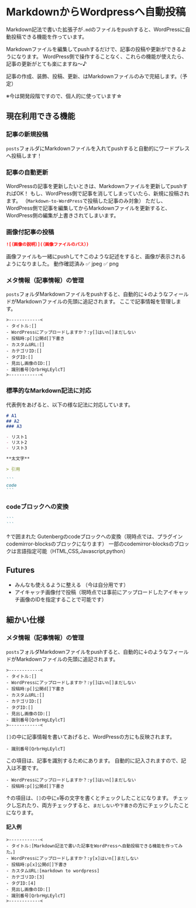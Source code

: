 <link href="https://use.fontawesome.com/releases/v5.15.1/css/all.css" rel="stylesheet">

# <i class="fas fa-cat"></i>MarkdownからWordpressへ自動投稿
Markdown記法で書いた拡張子が`.md`のファイルをpushすると、WordPressに自動投稿できる機能を作っています。  

Markdownファイルを編集してpushするだけで、記事の投稿や更新ができるようになります。
WordPress側で操作することなく、これらの機能が使えたら、記事の更新がとても楽にますね～♪

記事の作成、装飾、投稿、更新、はMarkdownファイルのみで完結します。（予定）

※今は開発段階ですので、個人的に使っています☆

## 現在利用できる機能
### 記事の新規投稿
`posts`フォルダにMarkdownファイルを入れてpushすると自動的にワードプレスへ投稿します！

### 記事の自動更新
WordPressの記事を更新したいときは、Markdownファイルを更新してpushすればOK！
もし、WordPress側で記事を消してしまっていたら、新規に投稿されます。
（`Markdown-to-WordPress`で投稿した記事のみ対象）
ただし、WordPress側で記事を編集してからMarkdownファイルを更新すると、WordPress側の編集が上書きされてしまいます。


### 画像付記事の投稿
```markdown
![（画像の説明）](（画像ファイルのパス）)
```
画像ファイルも一緒にpushして↑このような記述をすると、画像が表示されるようになりました。
動作確認済み  ✅ jpeg ✅ png


### メタ情報（記事情報）の管理
`posts`フォルダMarkdownファイルをpushすると、自動的に↓のようなフィールドがMarkdownファイルの先頭に追記されます。
ここで記事情報を管理します。
```
>------------<
- タイトル:[]
- WordPressにアップロードしますか？:y[]はいn[]まだしない
- 投稿時:p[]公開d[]下書き
- カスタムURL:[]
- カテゴリID:[]
- タグID:[]
- 見出し画像のID:[]
- 識別番号[QrbrHgLEylcT]
>------------<
```

### 標準的なMarkdown記法に対応
代表例をあげると、以下の様な記法に対応しています。
~~~markdown
# A1
## A2
### A3

- リスト1
- リスト2
- リスト3

**太文字**

> 引用

```
code
```
~~~

### codeブロックへの変換
~~~markdown
```
```
~~~
↑で囲まれた
Gutenbergのcodeブロックへの変換（現時点では、プラグインcodemirror-blocksのブロックになります）
一部のcodemirror-blocksのブロックは言語指定可能（HTML,CSS,Javascript,python）



## Futures
- みんなも使えるように整える  （今は自分用です）
- アイキャッチ画像付で投稿（現時点では事前にアップロードしたアイキャッチ画像のIDを指定することで可能です）

## 細かい仕様
### メタ情報（記事情報）の管理
`posts`フォルダMarkdownファイルをpushすると、自動的に↓のようなフィールドがMarkdownファイルの先頭に追記されます。
```
>------------<
- タイトル:[]
- WordPressにアップロードしますか？:y[]はいn[]まだしない
- 投稿時:p[]公開d[]下書き
- カスタムURL:[]
- カテゴリID:[]
- タグID:[]
- 見出し画像のID:[]
- 識別番号[QrbrHgLEylcT]
>------------<
```
`[]`の中に記事情報を書いてあげると、WordPressの方にも反映されます。

```
- 識別番号[QrbrHgLEylcT]
```
この項目は、記事を識別するためにあります。
自動的に記入されますので、記入は不要です。

```
- WordPressにアップロードしますか？:y[]はいn[]まだしない
- 投稿時:p[]公開d[]下書き

```

↑の項目は、`[]`の中に`x`等の文字を書くとチェックしたことになります。
チェックし忘れたり、両方チェックすると、`まだしない`や`下書き`の方にチェックしたことになります。

#### 記入例
```
>------------<
- タイトル:[Markdown記法で書いた記事をWordPressへ自動投稿できる機能を作ってみた。]
- WordPressにアップロードしますか？:y[x]はいn[]まだしない
- 投稿時:p[x]公開d[]下書き
- カスタムURL:[markdown to wordpress]
- カテゴリID:[3]
- タグID:[4]
- 見出し画像のID:[]
- 識別番号[QrbrHgLEylcT]
>------------<
```
